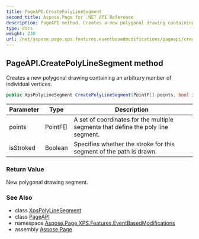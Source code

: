 ```yaml
---
title: PageAPI.CreatePolyLineSegment
second_title: Aspose.Page for .NET API Reference
description: PageAPI method. Creates a new polygonal drawing containing an arbitrary number of individual vertices
type: docs
weight: 230
url: /net/aspose.page.xps.features.eventbasedmodifications/pageapi/createpolylinesegment/
---
```

## PageAPI.CreatePolyLineSegment method

Creates a new polygonal drawing containing an arbitrary number of individual vertices.

```csharp
public XpsPolyLineSegment CreatePolyLineSegment(PointF[] points, bool isStroked = true)
```

| Parameter | Type | Description |
| --- | --- | --- |
| points | PointF[] | A set of coordinates for the multiple segments that define the poly line segment. |
| isStroked | Boolean | Specifies whether the stroke for this segment of the path is drawn. |

### Return Value

New polygonal drawing segment.

### See Also

* class [XpsPolyLineSegment](../../../aspose.page.xps.xpsmodel/xpspolylinesegment/)
* class [PageAPI](../)
* namespace [Aspose.Page.XPS.Features.EventBasedModifications](../../pageapi/)
* assembly [Aspose.Page](../../../)


